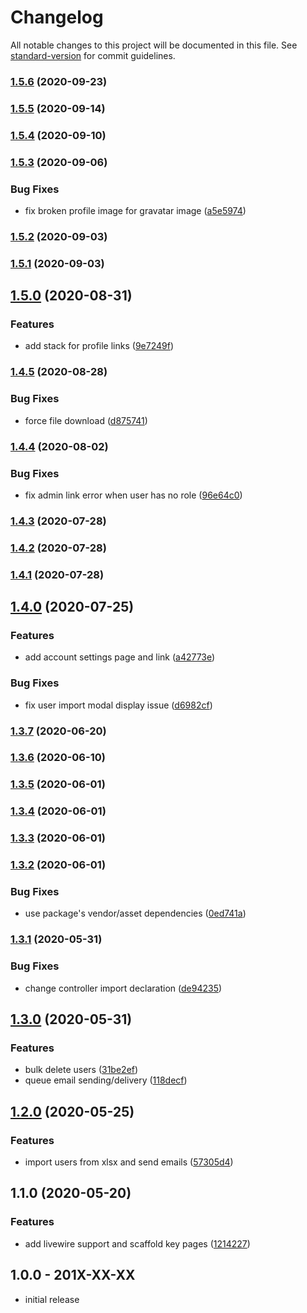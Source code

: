 # Changelog

All notable changes to this project will be documented in this file. See [standard-version](https://github.com/conventional-changelog/standard-version) for commit guidelines.

### [1.5.6](https://github.com/openresources/user-manager/compare/v1.5.5...v1.5.6) (2020-09-23)

### [1.5.5](https://github.com/openresources/user-manager/compare/v1.5.4...v1.5.5) (2020-09-14)

### [1.5.4](https://github.com/openresources/user-manager/compare/v1.5.3...v1.5.4) (2020-09-10)

### [1.5.3](https://github.com/openresources/user-manager/compare/v1.5.2...v1.5.3) (2020-09-06)


### Bug Fixes

* fix broken profile image for gravatar image ([a5e5974](https://github.com/openresources/user-manager/commit/a5e5974f84bf00e76330f269f5f3fdf69f439f38))

### [1.5.2](https://github.com/openresources/user-manager/compare/v1.5.1...v1.5.2) (2020-09-03)

### [1.5.1](https://github.com/openresources/user-manager/compare/v1.5.0...v1.5.1) (2020-09-03)

## [1.5.0](https://github.com/openresources/user-manager/compare/v1.4.5...v1.5.0) (2020-08-31)


### Features

* add stack for profile links ([9e7249f](https://github.com/openresources/user-manager/commit/9e7249f111e931c5b382b72812eeff32c1123973))

### [1.4.5](https://github.com/openresources/user-manager/compare/v1.4.4...v1.4.5) (2020-08-28)


### Bug Fixes

* force file download ([d875741](https://github.com/openresources/user-manager/commit/d875741fedd1095810a13dd3a2761dddad40ccb9))

### [1.4.4](https://github.com/openresources/user-manager/compare/v1.4.3...v1.4.4) (2020-08-02)


### Bug Fixes

* fix admin link error when user has no role ([96e64c0](https://github.com/openresources/user-manager/commit/96e64c0143296a1a9a57a3f388727ba77a13afb8))

### [1.4.3](https://github.com/openresources/user-manager/compare/v1.4.2...v1.4.3) (2020-07-28)

### [1.4.2](https://github.com/openresources/user-manager/compare/v1.4.1...v1.4.2) (2020-07-28)

### [1.4.1](https://github.com/openresources/user-manager/compare/v1.4.0...v1.4.1) (2020-07-28)

## [1.4.0](https://github.com/openresources/user-manager/compare/v1.3.7...v1.4.0) (2020-07-25)


### Features

* add account settings page and link ([a42773e](https://github.com/openresources/user-manager/commit/a42773e72a6e8e52f73dcfa327d9dfb003ab8d1b))


### Bug Fixes

* fix user import modal display issue ([d6982cf](https://github.com/openresources/user-manager/commit/d6982cfab4a8887630107247f0283ef899600eb7))

### [1.3.7](https://github.com/openresources/user-manager/compare/v1.3.6...v1.3.7) (2020-06-20)

### [1.3.6](https://github.com/openresources/user-manager/compare/v1.3.5...v1.3.6) (2020-06-10)

### [1.3.5](https://github.com/openresources/user-manager/compare/v1.3.4...v1.3.5) (2020-06-01)

### [1.3.4](https://github.com/openresources/user-manager/compare/v1.3.3...v1.3.4) (2020-06-01)

### [1.3.3](https://github.com/openresources/user-manager/compare/v1.3.2...v1.3.3) (2020-06-01)

### [1.3.2](https://github.com/openresources/user-manager/compare/v1.3.1...v1.3.2) (2020-06-01)


### Bug Fixes

* use package's vendor/asset dependencies ([0ed741a](https://github.com/openresources/user-manager/commit/0ed741a04ccac9e0bf4d460e8f696ba4f179d20c))

### [1.3.1](https://github.com/openresources/user-manager/compare/v1.3.0...v1.3.1) (2020-05-31)


### Bug Fixes

* change controller  import declaration ([de94235](https://github.com/openresources/user-manager/commit/de94235aff34445332a71a84d278bc7237db1c89))

## [1.3.0](https://github.com/openresources/user-manager/compare/v1.2.0...v1.3.0) (2020-05-31)


### Features

* bulk delete users ([31be2ef](https://github.com/openresources/user-manager/commit/31be2ef9e7803179d87de1451830814ea1ead6ed))
* queue email sending/delivery ([118decf](https://github.com/openresources/user-manager/commit/118decf5a3acd90fa10c78f9885f86a4faf5e08a))

## [1.2.0](https://github.com/openresources/user-manager/compare/v1.1.0...v1.2.0) (2020-05-25)


### Features

* import users from xlsx and send emails ([57305d4](https://github.com/openresources/user-manager/commit/57305d49ce57ea43ea8a7f33a85a920987f8db9d))

## 1.1.0 (2020-05-20)


### Features

* add livewire support and scaffold key pages ([1214227](https://github.com/openresources/user-manager/commit/1214227c9fa7b74068aecb8eee7be252c8e95862))

## 1.0.0 - 201X-XX-XX

- initial release
